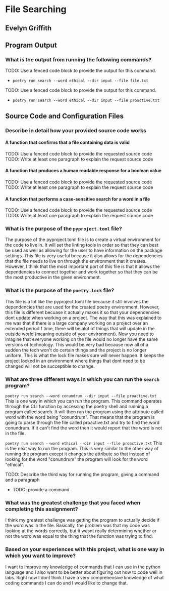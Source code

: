 # File Searching

## Evelyn Griffith

## Program Output

### What is the output from running the following commands?

TODO: Use a fenced code block to provide the output for this command.

- `poetry run search --word ethical --dir input --file file.txt`

TODO: Use a fenced code block to provide the output for this command.

- `poetry run search --word ethical --dir input --file proactive.txt`

## Source Code and Configuration Files

### Describe in detail how your provided source code works

#### A function that confirms that a file containing data is valid

TODO: Use a fenced code block to provide the requested source code
TODO: Write at least one paragraph to explain the request source code

#### A function that produces a human readable response for a boolean value

TODO: Use a fenced code block to provide the requested source code
TODO: Write at least one paragraph to explain the request source code

#### A function that performs a case-sensitive search for a word in a file

TODO: Use a fenced code block to provide the requested source code
TODO: Write at least one paragraph to explain the request source code

### What is the purpose of the `pyproject.toml` file?

The purpose of the pyproject.toml file is to create a virtual environment for the code to live in. It will set the linting tools in order so that they can best be used as well as allowing for the user to have information on the package settings. This file is very useful because it also allows for the dependencies that the file needs to live on through the environment that it creates. However, I think that the most important part of this file is that it allows the dependencies to connect together and work together so that they can be the most productive in the given environment.

### What is the purpose of the `poetry.lock` file?

This file is a lot like the pyproject.toml file because it still involves the dependencies that are used for the created poetry environment. However, this file is different becuase it actually makes it so that your dependencies dont update when working on a project. The way that this was explained to me was that if there is a large company working on a project over an extended period f time, there will be alot of things that will update in the outside world (meaning outside of your environment). Now you need to imagine that everyone working on the file would no longer have the same versions of technology. This would be very bad because now all of a sudden the tech won't do certain things and the project is no longer uniform. This is what the lock file makes sure will never happen. It keeps the project locked in an environment where things that dont need to be changed will not be succeptible to change.

### What are three different ways in which you can run the `search` program?

```poetry run search --word conundrum --dir input --file proactive.txt```
This is one way in which you can run the program. This command operates through the CLI function by accessing the poetry shell and running a program called search. It will then run the program using the attribute called word with the word being "conundrum". That means that the program is going to parse through the file called proactive.txt and try to find the word conundrum. If it can't find the word then it would report that the word is not in the file.

```poetry run search --word ethical --dir input --file proactive.txt```
This is the next way to run the program. This is very similar to the other way of running the program except it changes the attribute so that instead of looking for the word "conundrum" the program will look for the word "ethical".

TODO: Describe the third way for running the program, giving a command and a paragraph

- TODO: provide a command

### What was the greatest challenge that you faced when completing this assignment?

I think my greatest challenge was getting the program to actually decide if the word was in the file. Basically, the problem was that my code was looking at the words correctly, but it wasnt really determining whether or not the word was equal to the thing that the function was trying to find.

### Based on your experiences with this project, what is one way in which you want to improve?

I want to improve my knowledge of commands that I can use in the python language and I also want to be better about figuring out how to code well in labs. Right now I dont think I have a very comprehensive knowledge of what coding commands I can do and I would like to change that.
